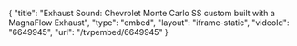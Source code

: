 {
    "title": "Exhaust Sound: Chevrolet Monte Carlo SS custom built with a MagnaFlow Exhaust",
    "type": "embed",
    "layout": "iframe-static",
    "videoId": "6649945",
    "url": "\/tvpembed\/6649945"
}